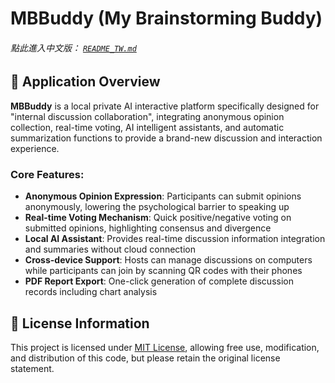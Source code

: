 # MBBuddy (My Brainstorming Buddy)

###### 點此進入中文版： [`README_TW.md`](README_TW.md)

## 📱 Application Overview

**MBBuddy** is a local private AI interactive platform specifically designed for "internal discussion collaboration", integrating anonymous opinion collection, real-time voting, AI intelligent assistants, and automatic summarization functions to provide a brand-new discussion and interaction experience.

### Core Features:

- **Anonymous Opinion Expression**: Participants can submit opinions anonymously, lowering the psychological barrier to speaking up
- **Real-time Voting Mechanism**: Quick positive/negative voting on submitted opinions, highlighting consensus and divergence
- **Local AI Assistant**: Provides real-time discussion information integration and summaries without cloud connection
- **Cross-device Support**: Hosts can manage discussions on computers while participants can join by scanning QR codes with their phones
- **PDF Report Export**: One-click generation of complete discussion records including chart analysis

## 📄 License Information

This project is licensed under [MIT License](https://choosealicense.com/licenses/mit/), allowing free use, modification, and distribution of this code, but please retain the original license statement.